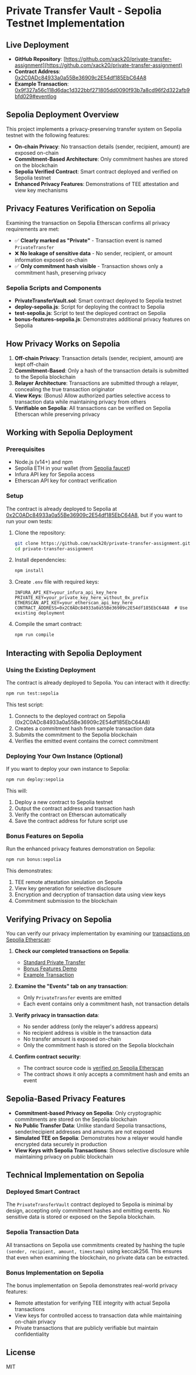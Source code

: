 # Private Transfer Vault - Sepolia Testnet Implementation

## Live Deployment

- **GitHub Repository**: [https://github.com/xack20/private-transfer-assignment](https://github.com/xack20/private-transfer-assignment)
- **Contract Address**: [0x2C0ADc84933a0a55Be36909c2E54df185EbC64A8](https://sepolia.etherscan.io/address/0x2C0ADc84933a0a55Be36909c2E54df185EbC64A8)
- **Example Transaction**: [0x9f327a56c118d6dac1d322bbf271805dd0090f93b7a8cd96f2d322afb9bfd029#eventlog](https://sepolia.etherscan.io/tx/0x9f327a56c118d6dac1d322bbf271805dd0090f93b7a8cd96f2d322afb9bfd029#eventlog)

## Sepolia Deployment Overview

This project implements a privacy-preserving transfer system on Sepolia testnet with the following features:

- **On-chain Privacy**: No transaction details (sender, recipient, amount) are exposed on-chain
- **Commitment-Based Architecture**: Only commitment hashes are stored on the blockchain
- **Sepolia Verified Contract**: Smart contract deployed and verified on Sepolia testnet
- **Enhanced Privacy Features**: Demonstrations of TEE attestation and view key mechanisms

## Privacy Features Verification on Sepolia

Examining the transaction on Sepolia Etherscan confirms all privacy requirements are met:

- ✅ **Clearly marked as "Private"** - Transaction event is named `PrivateTransfer`
- ❌ **No leakage of sensitive data** - No sender, recipient, or amount information exposed on-chain
- ✅ **Only commitment hash visible** - Transaction shows only a commitment hash, preserving privacy

### Sepolia Scripts and Components

- **PrivateTransferVault.sol**: Smart contract deployed to Sepolia testnet
- **deploy-sepolia.js**: Script for deploying the contract to Sepolia
- **test-sepolia.js**: Script to test the deployed contract on Sepolia
- **bonus-features-sepolia.js**: Demonstrates additional privacy features on Sepolia

## How Privacy Works on Sepolia

1. **Off-chain Privacy**: Transaction details (sender, recipient, amount) are kept off-chain
2. **Commitment-Based**: Only a hash of the transaction details is submitted to the Sepolia blockchain
3. **Relayer Architecture**: Transactions are submitted through a relayer, concealing the true transaction originator
4. **View Keys**: (Bonus) Allow authorized parties selective access to transaction data while maintaining privacy from others
5. **Verifiable on Sepolia**: All transactions can be verified on Sepolia Etherscan while preserving privacy

## Working with Sepolia Deployment

### Prerequisites
- Node.js (v14+) and npm
- Sepolia ETH in your wallet (from [Sepolia faucet](https://sepoliafaucet.com/))
- Infura API key for Sepolia access
- Etherscan API key for contract verification

### Setup
The contract is already deployed to Sepolia at [0x2C0ADc84933a0a55Be36909c2E54df185EbC64A8](https://sepolia.etherscan.io/address/0x2C0ADc84933a0a55Be36909c2E54df185EbC64A8), but if you want to run your own tests:

1. Clone the repository:
   ```bash
   git clone https://github.com/xack20/private-transfer-assignment.git
   cd private-transfer-assignment
   ```

2. Install dependencies:
   ```bash
   npm install
   ```

3. Create `.env` file with required keys:
   ```
   INFURA_API_KEY=your_infura_api_key_here
   PRIVATE_KEY=your_private_key_here_without_0x_prefix
   ETHERSCAN_API_KEY=your_etherscan_api_key_here
   CONTRACT_ADDRESS=0x2C0ADc84933a0a55Be36909c2E54df185EbC64A8  # Use existing deployment
   ```

4. Compile the smart contract:
   ```bash
   npm run compile
   ```

## Interacting with Sepolia Deployment

### Using the Existing Deployment
The contract is already deployed to Sepolia. You can interact with it directly:

```bash
npm run test:sepolia
```

This test script:
1. Connects to the deployed contract on Sepolia (0x2C0ADc84933a0a55Be36909c2E54df185EbC64A8)
2. Creates a commitment hash from sample transaction data
3. Submits the commitment to the Sepolia blockchain
4. Verifies the emitted event contains the correct commitment

### Deploying Your Own Instance (Optional)
If you want to deploy your own instance to Sepolia:

```bash
npm run deploy:sepolia
```

This will:
1. Deploy a new contract to Sepolia testnet
2. Output the contract address and transaction hash
3. Verify the contract on Etherscan automatically
4. Save the contract address for future script use

### Bonus Features on Sepolia

Run the enhanced privacy features demonstration on Sepolia:

```bash
npm run bonus:sepolia
```

This demonstrates:
1. TEE remote attestation simulation on Sepolia
2. View key generation for selective disclosure
3. Encryption and decryption of transaction data using view keys
4. Commitment submission to the blockchain

## Verifying Privacy on Sepolia

You can verify our privacy implementation by examining our [transactions on Sepolia Etherscan](https://sepolia.etherscan.io/address/0x2C0ADc84933a0a55Be36909c2E54df185EbC64A8):

1. **Check our completed transactions on Sepolia**:
   - [Standard Private Transfer](https://sepolia.etherscan.io/tx/0x4a0e0873d71b77a8dddeb1215d6e6e00512af13e27e75848d167fb473b1fd72a)
   - [Bonus Features Demo](https://sepolia.etherscan.io/tx/0x79b17f7a7e8cfd107a3d3afd2c459037578b85a077d26b308c001dff1ff9860d)
   - [Example Transaction](https://sepolia.etherscan.io/tx/0x9f327a56c118d6dac1d322bbf271805dd0090f93b7a8cd96f2d322afb9bfd029)

2. **Examine the "Events" tab on any transaction**:
   - Only `PrivateTransfer` events are emitted
   - Each event contains only a commitment hash, not transaction details

3. **Verify privacy in transaction data**:
   - No sender address (only the relayer's address appears)
   - No recipient address is visible in the transaction data
   - No transfer amount is exposed on-chain
   - Only the commitment hash is stored on the Sepolia blockchain

4. **Confirm contract security**:
   - The contract source code is [verified on Sepolia Etherscan](https://sepolia.etherscan.io/address/0x2C0ADc84933a0a55Be36909c2E54df185EbC64A8#code)
   - The contract shows it only accepts a commitment hash and emits an event

## Sepolia-Based Privacy Features

- **Commitment-based Privacy on Sepolia**: Only cryptographic commitments are stored on the Sepolia blockchain
- **No Public Transfer Data**: Unlike standard Sepolia transactions, sender/recipient addresses and amounts are not exposed
- **Simulated TEE on Sepolia**: Demonstrates how a relayer would handle encrypted data securely in production
- **View Keys with Sepolia Transactions**: Shows selective disclosure while maintaining privacy on public blockchain

## Technical Implementation on Sepolia

### Deployed Smart Contract

The `PrivateTransferVault` contract deployed to Sepolia is minimal by design, accepting only commitment hashes and emitting events. 
No sensitive data is stored or exposed on the Sepolia blockchain.

### Sepolia Transaction Data

All transactions on Sepolia use commitments created by hashing the tuple `(sender, recipient, amount, timestamp)` using keccak256.
This ensures that even when examining the blockchain, no private data can be extracted.

### Bonus Implementation on Sepolia

The bonus implementation on Sepolia demonstrates real-world privacy features:
- Remote attestation for verifying TEE integrity with actual Sepolia transactions
- View keys for controlled access to transaction data while maintaining on-chain privacy
- Private transactions that are publicly verifiable but maintain confidentiality

## License

MIT

